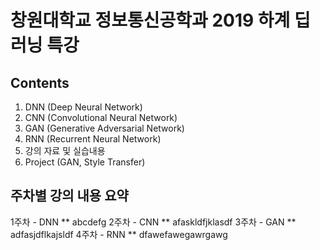 창원대학교 정보통신공학과 2019 하계 딥러닝 특강
=============================================
## Contents
1. DNN (Deep Neural Network)
2. CNN (Convolutional Neural Network)
3. GAN (Generative Adversarial Network)
4. RNN (Recurrent Neural Network)
5. 강의 자료 및 실습내용
6. Project (GAN, Style Transfer)

## 주차별 강의 내용 요약
1주차 - DNN 
** abcdefg
2주차 - CNN
** afaskldfjklasdf
3주차 - GAN
** adfasjdflkajsldf
4주차 - RNN
** dfawefawegawrgawg
